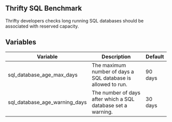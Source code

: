 ## Thrifty SQL Benchmark

Thrifty developers checks long running SQL databases should be associated with reserved capacity.

## Variables

| Variable | Description | Default |
| - | - | - |
| sql_database_age_max_days | The maximum number of days a SQL database is allowed to run. | 90 days |
| sql_database_age_warning_days | The number of days after which a SQL database set a warning. | 30 days |
